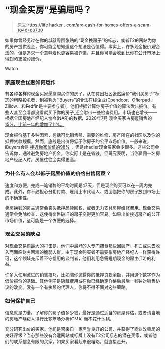# “现金买房”是骗局吗？

> 原文:[https://life hacker . com/are-cash-for-homes-offers-a-scam-1846483730](https://lifehacker.com/are-cash-for-homes-offers-a-scam-1846483730)

如果你曾经见过在你的城镇周围张贴的“现金换房子”的标志，或者T2的网站为你的房产提供现金，你可能会想知道这个想法是否值得。事实上，许多现金报价*是*合法的，但是追求一个意味着也更容易被诈骗，并且你可能会收到比你在公开市场上得到的更差的报价。

Watch

### **家庭现金优惠如何运作**

有各种各样的现金买家愿意购买你的房子，从在贫困社区张贴廉价“我们买房子”标志的粗略投机者，到被称为“iBuyers”的合法在线企业(Opendoor、Offerpad、Zillow、和Redfin是主要参与者)，他们根据计算你房子价值的算法发出报价。有些人甚至会看都没看就买下你的房子,还会附带一些检查费用。市场也在增长——根据全国房地产经纪人协会(NAR)的数据，2020年7月 现金买家占房屋销售的 [15%，比前一年的增加了11%。](https://www.nar.realtor/newsroom/existing-home-sales-continue-record-pace-soar-24-7-in-july) 

现金报价基于多种因素，包括可比销售额、需要的维修、房产所在的社区以及你的抵押贷款规模。然而，底线是出价将低于你房子的公平市场价值。一般来说，iBuyers会是 [接近你家价值的98%](https://magazine.realtor/technology/feature/article/2019/05/you-can-t-afford-to-ignore-ibuyers) ，但是shadier现金买家会少很多。这些公司会告诉你，通过避免房地产佣金，你实际上是在省钱，但研究表明，当你雇佣一名房地产经纪人时，房屋往往会卖得更高。

### 为什么有人会以低于房屋价值的价格出售房屋？

速度和方便。完成一笔销售的平均时间是47天，但是现金购买可以在一周内完成。此外，你不必担心分期付款、雇用上市代理人、或面临把你的房子放到市场上的不确定性。

卖房换钱的房主通常会丧失抵押品赎回权，或者无力支付房屋维修费用。现金交易通常会免除检查，这使得出售破旧的房子变得更加容易。如果出价接近房产的公开市场价值，这可能是一个方便的选择。

### **现金交易的缺点**

对现金交易商最大的打击是，他们中最坏的人专门捕食那些因破产、死亡或失去收入而面临财务困难的脆弱人群。由于现金购买者不需要像房地产经纪人一样获得许可，这个领域充斥着不守信用的谈判者，他们利用急需短期现金的房主(T2)的利益。

许多人使用激进的销售技巧，比如骗你透露你的抵押贷款余额，并用这个数字作为低价报价的基础。其他例子是隐藏费用或在你已经确定价格后最后一秒钟对销售协议的改变。没有一个有执照的代理人，你将不得不面对这些策略。

### 如何保护自己

信息就是力量。了解你的房子值多少钱，最好是通过适当的房屋评估，或者请当地的房地产经纪人进行比较市场分析(CMA) 而不花什么钱。

充分研究出价的买家。他们是否来自一家声誉良好的公司，并获得了商业改善局的良好评级？当心那些没有合适网站或标牌上没有T2公司标志的潜在买家，或者他们的联系信息有限的买家。如果买家看起来很粗略，就直接走开。